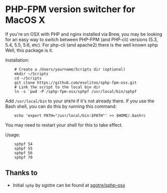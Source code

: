 # PHP-FPM version switcher for MacOS X

If you're on OSX with PHP and nginx installed via Brew, you may be looking for an easy way to switch between PHP-FPM (and PHP-cli) versions (5.3, 5.4, 5.5, 5.6, etc). For php-cli (and apache2) there is the well known sphp Well, this package is it.

Installation:

```
    # Create a /Users/yourname/Scripts dir (optional)
    mkdir ~/Scripts
    cd ~/Scripts
    git clone https://github.com/esolitos/sphp-fpm-osx.git
    # Link the script to the local bin dir 
    ln -s `pwd -P`/sphp-fpm-osx/sphpf /usr/local/bin/sphpf

```

Add `/usr/local/bin` to your `$PATH` if it's not already there.
If you use the Bash shell, you can do this by running this command:
```
    echo 'export PATH="/usr/local/bin:$PATH"' >> $HOME/.bashrc
```
You may need to restart your shell for this to take effect.

Usage:
```
    sphpf 54
    sphpf 55
    sphpf 56
    sphpf 70
```


## Thanks to

* Initial `sphp` by sgotre can be found at [sgotre/sphp-osx](https://github.com/sgotre/sphp-osx) 